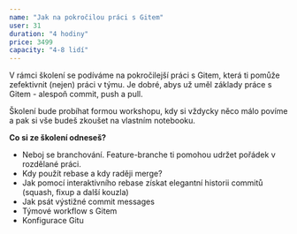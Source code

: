 ```yaml
---
name: "Jak na pokročilou práci s Gitem"
user: 31
duration: "4 hodiny"
price: 3499
capacity: "4-8 lidí"
---
```


V rámci školení se podíváme na pokročilejší práci s Gitem, která ti pomůže zefektivnit (nejen) práci v týmu.  Je dobré, abys už uměl základy práce s Gitem - alespoň commit, push a pull.

Školení bude probíhat formou workshopu, kdy si vždycky něco málo povíme a pak si vše budeš zkoušet na vlastním notebooku.

**Co si ze školení odneseš?**

- Neboj se branchování. Feature-branche ti pomohou udržet pořádek v rozdělané práci.
- Kdy použít rebase a kdy raději merge?
- Jak pomocí interaktivního rebase získat elegantní historii commitů (squash, fixup a další kouzla)
- Jak psát výstižné commit messages
- Týmové workflow s Gitem
- Konfigurace Gitu
